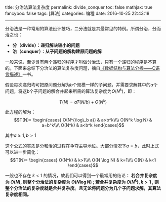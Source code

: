 title: 分治法算法复杂度
permalink: divide_conquer
toc: false
mathjax: true
fancybox: false
tags: [算法]
categories: 编程
date: 2016-10-25 22:43:18

---

分治法是一种常用的算法设计技巧，二分法就是其最常见的特例。所谓分治，分而治之也：

- **分（divide）：递归解决较小的问题**
- **治（conquer）：从子问题的解构建原问题的解**

一般来说，至少含有两个递归的程序才叫做分治法，只有一个递归的程序是不算的。下面来总结下分治法的算法复杂度问题，摘自[《数据结构与算法分析——C语言描述》](https://book.douban.com/subject/1139426/)一书。

<!--more-->

假设每次递归均可把原问题分解为$b$个规模一样的子问题，并需要求解其中的$a$个问题，将这$b$个子问题的解合并起来所需的算法复杂度为$O(N^k)$，即：

$$T(N)=aT(N/b)+\Theta (N^k)$$

此方程的解为：
$$T(N)=
\begin{cases}
O(N^{\log\_b a}) & a>b^k\\\\
O(N^k \log N) & a=b^k\\\\
O(N^k) & a<b^k
\end{cases}$$

其中$a \geqslant 1, b > 1$

这个公式的实质是分和治的过程在争夺主导地位。大部分情况下$a=b$，此时上式可以进一步简化：
$$T(N)=
\begin{cases}
O(N^k) & k>1\\\\
O(N \log N) & k=1\\\\
O(N) & k<1
\end{cases}$$

一般也不存在 $k < 1$ 的情况，故我们可以得到一个最常用的结论：
**若合并复杂度为 $O(N)$, 则整个分治法的复杂度为 $O(N \log N)$ ; 若合并复杂度为 $O(N^k), k>1$ , 则整个分治法的复杂度就是合并复杂度。且无论将问题分为几个子问题求解，其算法复杂度相同。**

